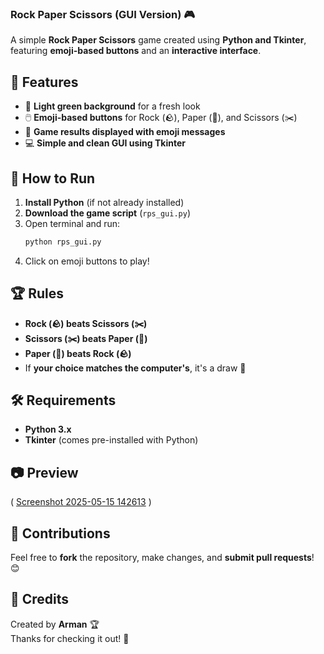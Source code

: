 ### Rock Paper Scissors (GUI Version) 🎮
A simple **Rock Paper Scissors** game created using **Python and Tkinter**, featuring **emoji-based buttons** and an **interactive interface**.

## 📝 Features
- 🎨 **Light green background** for a fresh look  
- 🖱️ **Emoji-based buttons** for Rock (🪨), Paper (📄), and Scissors (✂️)  
- 📢 **Game results displayed with emoji messages**  
- 💻 **Simple and clean GUI using Tkinter**  

## 🚀 How to Run
1. **Install Python** (if not already installed)  
2. **Download the game script** (`rps_gui.py`)  
3. Open terminal and run:
   ```bash
   python rps_gui.py
   ```
4. Click on emoji buttons to play!  

## 🏆 Rules
- **Rock (🪨) beats Scissors (✂️)**  
- **Scissors (✂️) beats Paper (📄)**  
- **Paper (📄) beats Rock (🪨)**  
- If **your choice matches the computer's**, it's a draw 🤝  

## 🛠️ Requirements
- **Python 3.x**  
- **Tkinter** (comes pre-installed with Python)  

## 📷 Preview
( [Screenshot 2025-05-15 142613](https://github.com/user-attachments/assets/5279a8a1-0022-47a9-bdc9-08cb66e65912) )

## 🤝 Contributions
Feel free to **fork** the repository, make changes, and **submit pull requests**! 😊  

## 🏅 Credits
Created by **Arman** 🏆  
Thanks for checking it out! 🚀  
 
